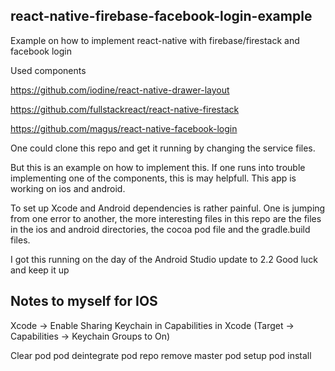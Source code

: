 ## react-native-firebase-facebook-login-example
Example on how to implement react-native with firebase/firestack and facebook login

Used components

https://github.com/iodine/react-native-drawer-layout

https://github.com/fullstackreact/react-native-firestack

https://github.com/magus/react-native-facebook-login

One could clone this repo and get it running by changing the service files.

But this is an example on how to implement this.
If one runs into trouble implementing one of the components, this is may helpfull. 
This app is working on ios and android.

To set up Xcode and Android dependencies is rather painful.
One is jumping from one error to another, the more interesting files in this repo are the files in the ios and android directories, the cocoa pod file and the gradle.build files.

I got this running on the day of the Android Studio update to 2.2
Good luck and keep it up

## Notes to myself for IOS
Xcode -> Enable Sharing Keychain in Capabilities in Xcode (Target -> Capabilities -> Keychain Groups to On)


Clear pod 
  pod deintegrate
  pod repo remove master
  pod setup
  pod install
